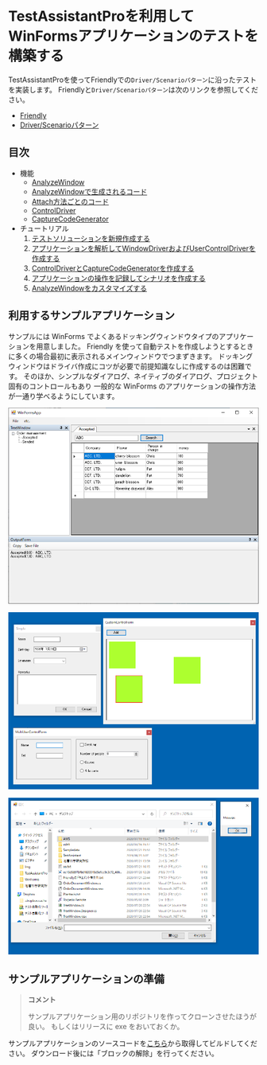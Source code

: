 # TestAssistantProを利用してWinFormsアプリケーションのテストを構築する

TestAssistantProを使ってFriendlyでの`Driver/Scenarioパターン`に沿ったテストを実装します。
Friendlyと`Driver/Scenarioパターン`は次のリンクを参照してください。

+ [Friendly](https://github.com/Codeer-Software/Friendly/blob/master/README.jp.md)
+ [Driver/Scenarioパターン](https://github.com/Codeer-Software/Friendly/blob/master/TestAutomationDesign.jp.md)

## 目次

- 機能
  - [AnalyzeWindow](feature/AnalyzeWindow.md)
  - [AnalyzeWindowで生成されるコード](feature/GeneratedCode.md)
  - [Attach方法ごとのコード](feature/Attach.md)
  - [ControlDriver](feature/ControlDriver.md)
  - [CaptureCodeGenerator](feature/CaptureCodeGenerator.md)
- チュートリアル
  1. [テストソリューションを新規作成する](tutorial/Sln.md)
  2. [アプリケーションを解析してWindowDriverおよびUserControlDriverを作成する](tutorial/WindowDriver.md)
  3. [ControlDriverとCaptureCodeGeneratorを作成する](tutorial/ControlDriver.md)
  4. [アプリケーションの操作を記録してシナリオを作成する](tutorial/Scenario.md)
  5. [AnalyzeWindowをカスタマイズする](tutorial/Customize.md)

## 利用するサンプルアプリケーション

サンプルには WinForms でよくあるドッキングウィンドウタイプのアプリケーションを用意しました。
Friendly を使って自動テストを作成しようとするときに多くの場合最初に表示されるメインウィンドウでつまずきます。
ドッキングウィンドウはドライバ作成にコツが必要で前提知識なしに作成するのは困難です。
そのほか、シンプルなダイアログ、ネイティブのダイアログ、プロジェクト固有のコントロールもあり
一般的な WinForms のアプリケーションの操作方法が一通り学べるようにしています。

![MainFrame.png](Img/MainFrame.png)

![SampleDialogs.png](Img/SampleDialogs.png)

![NativeWindows.png](Img/NativeWindows.png)

## サンプルアプリケーションの準備

> **コメント**
> 
> サンプルアプリケーション用のリポジトリを作ってクローンさせたほうが良い。
> もしくはリリースに exe をおいておくか。

サンプルアプリケーションのソースコードを[こちら](WinFormsApp)から取得してビルドしてください。
ダウンロード後には「ブロックの解除」を行ってください。
